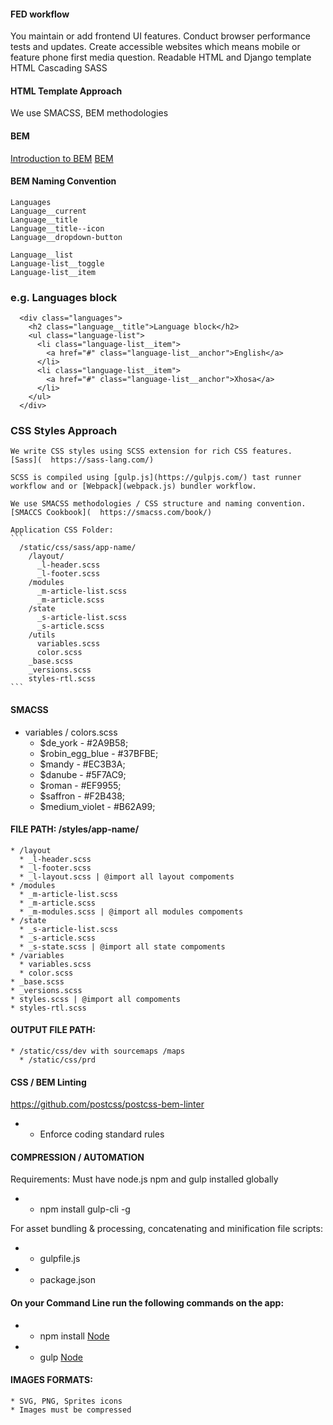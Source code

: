 #### FED workflow
  You maintain or add frontend UI features.
  Conduct browser performance tests and updates.
  Create accessible websites which means mobile or feature phone first media question.
  Readable HTML and Django template HTML
  Cascading SASS

#### HTML Template Approach
  We use SMACSS, BEM methodologies

#### BEM
  [Introduction to BEM](https://en.bem.info/methodology/quick-start/)
  [BEM](http://getbem.com/introduction/)

#### BEM Naming Convention
    Languages
    Language__current
    Language__title
    Language__title--icon
    Language__dropdown-button

    Language__list
    Language-list__toggle
    Language-list__item

### e.g. Languages block
  ```
    <div class="languages">
      <h2 class="language__title">Language block</h2>
      <ul class="language-list">
        <li class="language-list__item">
          <a href="#" class="language-list__anchor">English</a>
        </li>
        <li class="language-list__item">
          <a href="#" class="language-list__anchor">Xhosa</a>
        </li>
      </ul>
    </div>
  ```


### CSS Styles Approach
    We write CSS styles using SCSS extension for rich CSS features.
    [Sass](  https://sass-lang.com/)

    SCSS is compiled using [gulp.js](https://gulpjs.com/) tast runner workflow and or [Webpack](webpack.js) bundler workflow.

    We use SMACSS methodologies / CSS structure and naming convention.
    [SMACCS Cookbook](  https://smacss.com/book/)

    Application CSS Folder:
    ```
      /static/css/sass/app-name/
        /layout/
          _l-header.scss
          _l-footer.scss
        /modules
          _m-article-list.scss
          _m-article.scss
        /state
          _s-article-list.scss
          _s-article.scss
        /utils
          variables.scss
          color.scss
        _base.scss
        _versions.scss
        styles-rtl.scss
    ```

#### SMACSS
  * variables / colors.scss
    * $de_york - #2A9B58;
    * $robin_egg_blue - #37BFBE;
    * $mandy - #EC3B3A;
    * $danube - #5F7AC9;
    * $roman - #EF9955;
    * $saffron - #F2B438;
    * $medium_violet - #B62A99;

#### FILE PATH: /styles/app-name/
    * /layout
      * _l-header.scss
      * _l-footer.scss
      * _l-layout.scss | @import all layout compoments
    * /modules
      * _m-article-list.scss
      * _m-article.scss
      * _m-modules.scss | @import all modules compoments
    * /state
      * _s-article-list.scss
      * _s-article.scss
      * _s-state.scss | @import all state compoments
    * /variables
      * variables.scss
      * color.scss
    * _base.scss
    * _versions.scss
    * styles.scss | @import all compoments
    * styles-rtl.scss

#### OUTPUT FILE PATH:
    * /static/css/dev with sourcemaps /maps
      * /static/css/prd

#### CSS / BEM Linting
  https://github.com/postcss/postcss-bem-linter
  * - Enforce coding standard rules


#### COMPRESSION / AUTOMATION
  Requirements:
  Must have node.js npm and gulp installed globally

  * - npm install gulp-cli -g

  For asset bundling & processing, concatenating and minification file scripts:
  * - gulpfile.js
  * - package.json

#### On your Command Line run the following commands on the app:
  * - npm install [Node](https://nodejs.org/en/)
  * - gulp [Node](https://nodejs.org/en/)

#### IMAGES FORMATS:
    * SVG, PNG, Sprites icons
    * Images must be compressed
